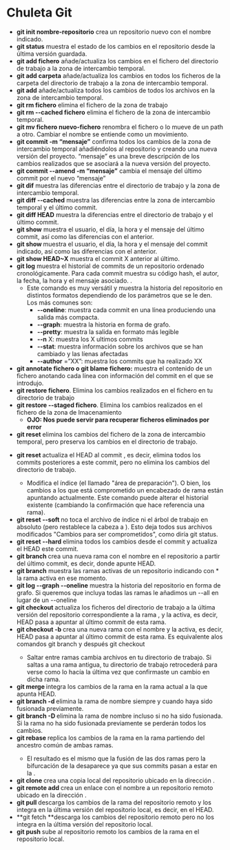 # Chuleta Git

- **git init nombre-repositorio** crea un repositorio nuevo con el nombre indicado.
- **git status** muestra el estado de los cambios en el repositorio desde la última versión guardada.
- **git add fichero** añade/actualiza los cambios en el fichero <fichero> del directorio de trabajo a la zona de intercambio temporal.
- **git add carpeta** añade/actualiza los cambios en todos los ficheros de la carpeta <carpeta> del directorio de trabajo a la zona de intercambio temporal.
- **git add** añade/actualiza todos los cambios de todos los archivos en la zona de intercambio temporal.
- **git rm fichero** elimina el fichero de la zona de trabajo
- **git rm --cached fichero** elimina el fichero de la zona de intercambio temporal.
- **git mv fichero nuevo-fichero** renombra el fichero o lo mueve de un path a otro. Cambiar el nombre se entiende como un movimiento.
- **git commit -m “mensaje”** confirma todos los cambios de la zona de intercambio temporal añadiéndolos al repositorio y creando una nueva versión del proyecto. “mensaje” es una breve descripción de los cambios realizados que se asociará a la nueva versión del proyecto.
- **git commit --amend -m “mensaje”** cambia el mensaje del último commit por el nuevo “mensaje”
- **git dif** muestra las diferencias entre el directorio de trabajo y la zona de intercambio temporal.
- **git diff --cached** muestra las diferencias entre la zona de intercambio temporal y el último commit.
- **git diff HEAD** muestra la diferencias entre el directorio de trabajo y el último commit.
- **git show**  muestra el usuario, el día, la hora y el mensaje del último commit, así como las diferencias con el anterior.
- **git show <commit>** muestra el usuario, el día, la hora y el mensaje del commit indicado, así como las diferencias con el anterior.
- **git show HEAD~X** muestra el commit X anterior al último.
- **git log** muestra el historial de commits de un repositorio ordenado cronológicamente. Para cada commit muestra su código hash, el autor, la fecha, la hora y el mensaje asociado. .
    - Este comando es muy versátil y muestra la historia del repositorio en distintos
    formatos dependiendo de los parámetros que se le den. Los más comunes son:
        - **--oneline**: muestra cada commit en una línea produciendo una salida más compacta.
        - **--graph**: muestra la historia en forma de grafo.
        - **--pretty**: muestra la salida en formato más legible
        - **--n** X: muestra los X ultimos commits
        - **--stat**: muestra información sobre los archivos que se han cambiado y las líenas afectadas
        - **--author** =”XX”: muestra los commits que ha realizado XX
- **git annotate fichero o git blame fichero:** muestra el contenido de un fichero anotando cada línea con información del commit en el que se introdujo.
- **git restore fichero**. Elimina los cambios realizados en el fichero en tu directorio de trabajo
- **git restore --staged fichero**. Elimina los cambios realizados en el fichero de la zona de  lmacenamiento
    - **OJO: Nos puede servir para recuperar ficheros eliminados por error**
- **git reset <fichero>** elimina los cambios del fichero <fichero> de la zona de intercambio temporal, pero preserva los cambios en el directorio de trabajo.

[]()

- **git reset <commit>** actualiza el HEAD al commit <commit>, es decir, elimina todos los commits posteriores a este commit, pero no elimina los cambios del directorio de trabajo.
    - Modifica el índice (el llamado "área de preparación"). O bien, los cambios a los que está comprometido un encabezado de rama están apuntando actualmente. Este comando puede alterar el historial existente (cambiando la confirmación que hace referencia una rama).
- **git reset --soft <commit>** no toca el archivo de índice ni el árbol de trabajo en absoluto (pero restablece la cabeza a <commit>). Esto deja todos sus archivos modificados "Cambios para ser
comprometidos", como diría git status.
- **git reset --hard <commit>** elimina todos los cambios desde el commit <commit> y actualiza el HEAD este commit.
- **git branch <rama>** crea una nueva rama con el nombre <rama> en el repositorio a partir del último commit, es decir, donde apunte HEAD.
- **git branch** muestra las ramas activas de un repositorio indicando con * la rama activa en ese momento.
- **git log --graph --oneline** muestra la historia del repositorio en forma de grafo. Si queremos que incluya todas las ramas le añadimos un --all en lugar de un --oneline
- **git checkout <rama>** actualiza los ficheros del directorio de trabajo a la última versión del repositorio correspondiente a la rama <rama>, y la activa, es decir, HEAD pasa a apuntar al último commit de esta rama.
- **git checkout -b <rama>** crea una nueva rama con el nombre <rama> y la activa, es decir, HEAD pasa a apuntar al último commit de esta rama. Es equivalente alos comandos git branch <rama> y después git checkout <rama>
    - Saltar entre ramas cambia archivos en tu directorio de trabajo. Si saltas a una rama antigua, tu directorio de trabajo retrocederá para verse como lo hacía la última vez que confirmaste un cambio en dicha rama.
- **git merge <rama>** integra los cambios de la rama <rama> en la rama actual a la que apunta HEAD.
- **git branch -d <rama>** elimina la rama de nombre <rama> siempre y cuando haya sido fusionada previamente.
- **git branch -D <rama>** elimina la rama de nombre <rama>incluso si no ha sido fusionada. Si la rama no ha sido fusionada previamente se perderán todos los cambios.
- **git rebase <rama-1> <rama-2>** replica los cambios de la rama <rama-1> en la rama <rama-2> partiendo del ancestro común de ambas ramas.
    - El resultado es el mismo que la fusión de las dos ramas pero la bifurcación de la <rama-1> desaparece ya que sus commits pasan a estar en la <rama-2>.
- **git clone <url-repositorio>** crea una copia local del repositorio ubicado en la dirección <url-repositorio>.
- **git remote add <repo-remoto> <url>** crea un enlace con el nombre <repo-remoto> a un repositorio remoto ubicado en la dirección <url>.
- **git pull <repo-remoto> <rama>** descarga los cambios de la rama <rama> del repositorio remoto <remoto> y los integra en la última versión del repositorio local, es decir, en el HEAD.
- **git fetch <remoto>**descarga los cambios del repositorio remoto <remoto> pero no los integra en la última versión del repositorio local.
- **git push <remoto> <rama>** sube al repositorio remoto <remoto> los cambios de la rama <rama> en el repositorio local.